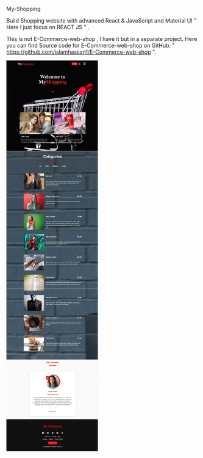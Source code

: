 My-Shopping

Build Shopping website with advanced React & JavaScript and Material UI " Here I just focus on REACT JS " .


This is not E-Commerce-web-shop , I have it but in a separate project.
Here you can find Source code for E-Commerce-web-shop on GitHub: " https://github.com/islamhassan1/E-Commerce-web-shop ".


![screenshot](https://github.com/islamhassan1/My-Shopping/blob/master/screen.png)
